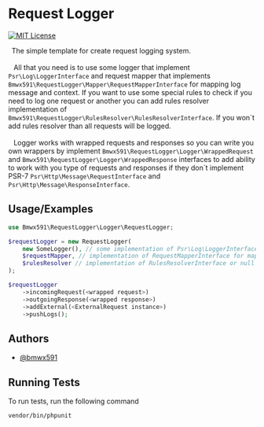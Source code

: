 # Request Logger
[![MIT License](https://img.shields.io/badge/License-MIT-green.svg)](https://choosealicense.com/licenses/mit/)

&ensp;The simple template for create request logging system. \
\
&ensp; All that you need is to use some logger that implement `Psr\Log\LoggerInterface` 
and request mapper that implements `Bmwx591\RequestLogger\Mapper\RequestMapperInterface` 
for mapping log message and context. If you want to use some special rules to check if 
you need to log one request or another you can add rules resolver implementation of
`Bmwx591\RequestLogger\RulesResolver\RulesResolverInterface`. If you won\`t add rules 
resolver than all requests will be logged. \
\
&ensp; Logger works with wrapped requests and responses so you can write you own wrappers 
by implement `Bmwx591\RequestLogger\Logger\WrappedRequest` and 
`Bmwx591\RequestLogger\Logger\WrappedResponse` interfaces to add ability to work with 
you type of requests and responses if they don\`t implement PSR-7
`Psr\Http\Message\RequestInterface` and `Psr\Http\Message\ResponseInterface`.


## Usage/Examples

```php
use Bmwx591\RequestLogger\Logger\RequestLogger;

$requestLogger = new RequestLogger(
    new SomeLogger(), // some implementation of Psr\Log\LoggerInterface
    $requestMapper, // implementation of RequestMapperInterface for map message and content for request
    $rulesResolver // implementation of RulesResolverInterface or null
);

$requestLogger
    ->incomingRequest(<wrapped request>)
    ->outgoingResponse(<wrapped response>)
    ->addExternal(<ExternalRequest instance>)
    ->pushLogs();
```


## Authors

- [@bmwx591](https://www.github.com/bmwx591)


## Running Tests

To run tests, run the following command

```bash
vendor/bin/phpunit
```
